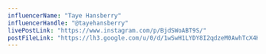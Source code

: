 ```yaml
---
influencerName: "Taye Hansberry"
influencerHandle: "@tayehansberry"
livePostLink: "https://www.instagram.com/p/BjdSWoABT9S/"
postFileLink: "https://lh3.google.com/u/0/d/1wSwH1LYDY8I2qdzeM0AwhTcX4H-pRONJ"
---
```


